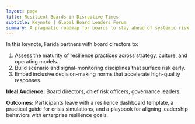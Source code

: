 ```yaml
---
layout: page
title: Resilient Boards in Disruptive Times
subtitle: Keynote | Global Board Leaders Forum
summary: A pragmatic roadmap for boards to stay ahead of systemic risk.
---
```


In this keynote, Farida partners with board directors to:

1. Assess the maturity of resilience practices across strategy, culture, and
   operating models.
2. Build scenario and signal-monitoring disciplines that surface risk early.
3. Embed inclusive decision-making norms that accelerate high-quality responses.

**Ideal Audience:** Board directors, chief risk officers, governance leaders.

**Outcomes:** Participants leave with a resilience dashboard template, a
practical guide for crisis simulations, and a playbook for aligning leadership
behaviors with enterprise resilience goals.
